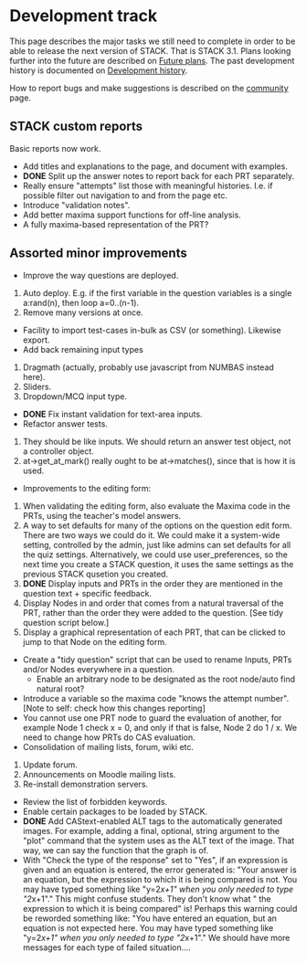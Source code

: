 # Development track

This page describes the major tasks we still need to complete in order to be
able to release the next version of STACK. That is STACK 3.1. Plans looking
further into the future are described on [Future plans](Future_plans.md). The
past development history is documented on [Development history](Development_history.md).

How to report bugs and make suggestions is described on the [community](../About/Community.md) page.

## STACK custom reports ##

Basic reports now work.

* Add titles and explanations to the page, and document with examples.
* **DONE** Split up the answer notes to report back for each PRT separately.
* Really ensure "attempts" list those with meaningful histories.  I.e. if possible filter out navigation to and from the page etc.
* Introduce "validation notes".
* Add better maxima support functions for off-line analysis.
 * A fully maxima-based representation of the PRT?

## Assorted minor improvements ##

* Improve the way questions are deployed.
 1. Auto deploy.  E.g. if the first variable in the question variables is a single a:rand(n), then loop a=0..(n-1).
 1. Remove many versions at once.
* Facility to import test-cases in-bulk as CSV (or something). Likewise export.
* Add back remaining input types
 1. Dragmath (actually, probably use javascript from NUMBAS instead here).
 2. Sliders.
 3. Dropdown/MCQ input type.
* **DONE** Fix instant validation for text-area inputs.
* Refactor answer tests.
 1. They should be like inputs. We should return an answer test object, not a controller object.
 2. at->get_at_mark() really ought to be at->matches(), since that is how it is used.
* Improvements to the editing form:
 1. When validating the editing form, also evaluate the Maxima code in the PRTs, using the teacher's model answers.
 2. A way to set defaults for many of the options on the question edit form. There are two ways we could do it. We could make it a system-wide setting, controlled by the admin, just like admins can set defaults for all the quiz settings. Alternatively, we could use user_preferences, so the next time you create a STACK question, it uses the same settings as the previous STACK qusetion you created.
 3. **DONE** Display inputs and PRTs in the order they are mentioned in the question text + specific feedback.
 4. Display Nodes in and order that comes from a natural traversal of the PRT, rather than the order they were added to the question. [See tidy question script below.]
 5. Display a graphical representation of each PRT, that can be clicked to jump to that Node on the editing form.
* Create a "tidy question" script that can be used to rename Inputs, PRTs and/or Nodes everywhere in a question.
  * Enable an arbitrary node to be designated as the root node/auto find natural root?
* Introduce a variable so the maxima code "knows the attempt number". [Note to self: check how this changes reporting]
* You cannot use one PRT node to guard the evaluation of another, for example Node 1 check x = 0, and only if that is false, Node 2 do 1 / x. We need to change how PRTs do CAS evaluation.
* Consolidation of mailing lists, forum, wiki etc.
 1. Update forum.
 2. Announcements on Moodle mailing lists.
 3. Re-install demonstration servers.
* Review the list of forbidden keywords.
* Enable certain packages to be loaded by STACK.
* **DONE** Add CAStext-enabled ALT tags to the automatically generated images. For example, adding a final, optional, string argument to the "plot" command that the system uses as the ALT text of the image. That way, we can say the function that the graph is of. 
* With "Check the type of the response" set to "Yes", if an expression is given and an equation is entered, the error generated is: "Your answer is an equation, but the expression to which it is being compared is not. You may have typed something like "y=2*x+1" when you only needed to type "2*x+1"." This might confuse students. They don't know what " the expression to which it is being compared" is! Perhaps this warning could be reworded something like: "You have entered an equation, but an equation is not expected here. You may have typed something like "y=2*x+1" when you only needed to type "2*x+1"." We should have more messages for each type of failed situation....
